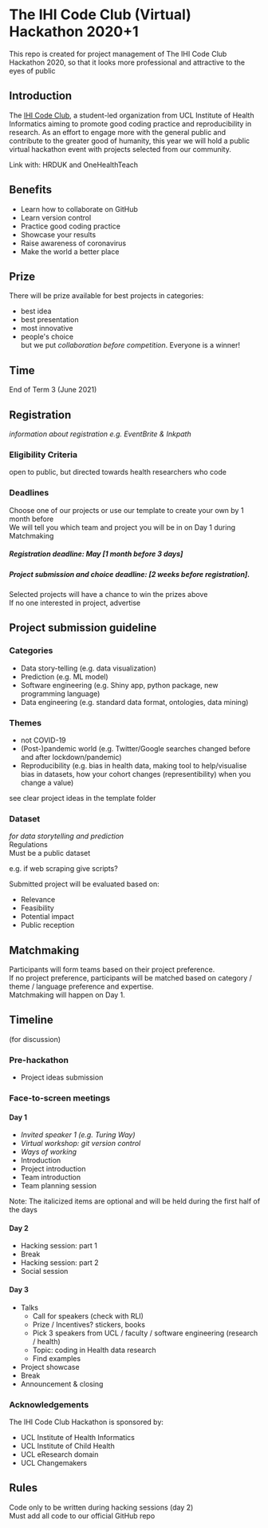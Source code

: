 # The IHI Code Club (Virtual) Hackathon 2020+1

This repo is created for project management of The IHI Code Club Hackathon 2020, so that it looks more professional and attractive to the eyes of public

## Introduction
The [IHI Code Club](https://ucl-ihi.github.io/CodeClub/introduction.html), a student-led organization from UCL Institute of Health Informatics aiming to promote good coding practice and reproducibility in research.
As an effort to engage more with the general public and contribute to the greater good of humanity, this year we will hold a public virtual hackathon event with projects selected from our community.

Link with: HRDUK and OneHealthTeach

## Benefits
- Learn how to collaborate on GitHub
- Learn version control
- Practice good coding practice
- Showcase your results
- Raise awareness of coronavirus
- Make the world a better place

## Prize
There will be prize available for best projects in categories:
- best idea
- best presentation
- most innovative
- people's choice   
but we put _collaboration before competition_. Everyone is a winner!

## Time
End of Term 3 (June 2021)

## Registration
_information about registration e.g. EventBrite & Inkpath_

### Eligibility Criteria
open to public, but directed towards health researchers who code   

### Deadlines
Choose one of our projects or use our template to create your own by 1 month before  
We will tell you which team and project you will be in on Day 1 during Matchmaking  
##### Registration deadline: May [1 month before 3 days]  
##### Project submission and choice deadline: [2 weeks before registration].   
Selected projects will have a chance to win the prizes above   
If no one interested in project, advertise   

## Project submission guideline
### Categories
- Data story-telling (e.g. data visualization)
- Prediction (e.g. ML model)
- Software engineering (e.g. Shiny app, python package, new programming language)
- Data engineering (e.g. standard data format, ontologies, data mining)   

### Themes
- not COVID-19   
- (Post-)pandemic world (e.g. Twitter/Google searches changed before and after lockdown/pandemic)   
- Reproducibility (e.g. bias in health data, making tool to help/visualise bias in datasets, how your cohort changes (representibility) when you change a value)   

see clear project ideas in the template folder  


### Dataset
_for data storytelling and prediction_   
Regulations  
Must be a public dataset   

e.g. if web scraping give scripts?   

Submitted project will be evaluated based on:
- Relevance
- Feasibility
- Potential impact
- Public reception

## Matchmaking
Participants will form teams based on their project preference.  
If no project preference, participants will be matched based on category / theme / language preference and expertise.  
Matchmaking will happen on Day 1.  

## Timeline
(for discussion)
### Pre-hackathon
- Project ideas submission

### Face-to-screen meetings
#### Day 1
- _Invited speaker 1 (e.g. Turing Way)_
- _Virtual workshop: git version control_
- _Ways of working_
- Introduction
- Project introduction
- Team introduction
- Team planning session 

Note: The italicized items are optional and will be held during the first half of the days

#### Day 2
- Hacking session: part 1
- Break
- Hacking session: part 2
- Social session

#### Day 3
- Talks
  - Call for speakers (check with RLI)
  - Prize / Incentives? stickers, books
  - Pick 3 speakers from UCL / faculty / software engineering (research / health) 
  - Topic: coding in Health data research
  - Find examples
- Project showcase
- Break
- Announcement & closing


### Acknowledgements
The IHI Code Club Hackathon is sponsored by:
- UCL Institute of Health Informatics
- UCL Institute of Child Health
- UCL eResearch domain
- UCL Changemakers


## Rules
Code only to be written during hacking sessions (day 2)   
Must add all code to our official GitHub repo

